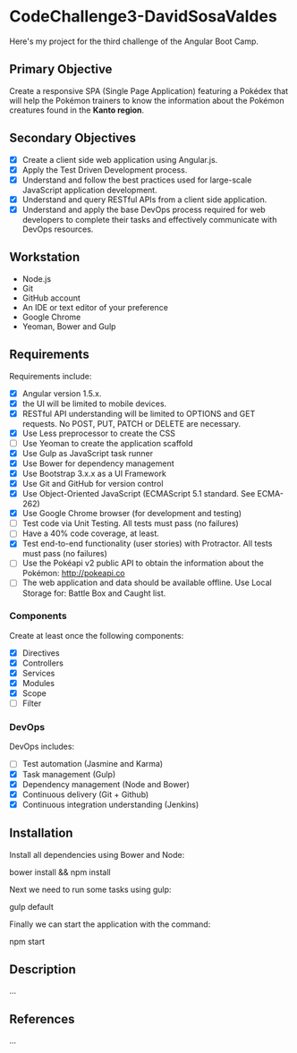 # CodeChallenge3-DavidSosaValdes

Here's my project for the third challenge of the Angular Boot Camp.

## Primary Objective

Create a responsive SPA (Single Page Application) featuring a Pokédex that will help the Pokémon trainers to know the information about the Pokémon creatures found in the **Kanto region**.

## Secondary Objectives

- [x] Create a client side web application using Angular.js.
- [x] Apply the Test Driven Development process.
- [x] Understand and follow the best practices used for large-scale JavaScript application development.
- [x] Understand and query RESTful APIs from a client side application.
- [x] Understand and apply the base DevOps process required for web developers to complete their tasks and effectively communicate with DevOps resources.

## Workstation

* Node.js
* Git
* GitHub account
* An IDE or text editor of your preference
* Google Chrome
* Yeoman, Bower and Gulp

## Requirements

Requirements include:

- [x] Angular version 1.5.x.
- [x] the UI will be limited to mobile devices.
- [x] RESTful API understanding will be limited to OPTIONS and GET requests. No POST, PUT, PATCH or DELETE are necessary.
- [x] Use Less preprocessor to create the CSS
- [ ] Use Yeoman to create the application scaffold
- [x] Use Gulp as JavaScript task runner
- [x] Use Bower for dependency management
- [x] Use Bootstrap 3.x.x as a UI Framework
- [x] Use Git and GitHub for version control
- [x] Use Object-Oriented JavaScript (ECMAScript 5.1 standard. See ECMA-262)
- [x] Use Google Chrome browser (for development and testing)
- [ ] Test code via Unit Testing. All tests must pass (no failures)
- [ ] Have a 40% code coverage, at least.
- [x] Test end-to-end functionality (user stories) with Protractor. All tests must pass (no failures)
- [ ] Use the Pokéapi v2 public API to obtain the information about the Pokémon: http://pokeapi.co
- [ ] The web application and data should be available offline. Use Local Storage for: Battle Box and Caught list.

### Components

Create at least once the following components:

- [x] Directives
- [x] Controllers
- [x] Services
- [x] Modules
- [x] Scope
- [ ] Filter

### DevOps

DevOps includes:

- [ ] Test automation (Jasmine and Karma)
- [x] Task management (Gulp)
- [x] Dependency management (Node and Bower)
- [x] Continuous delivery (Git + Github)
- [x] Continuous integration understanding (Jenkins)

## Installation

Install all dependencies using Bower and Node:

  bower install && npm install

Next we need to run some tasks using gulp:

  gulp default

Finally we can start the application with the command:

  npm start

## Description

...

## References

...

